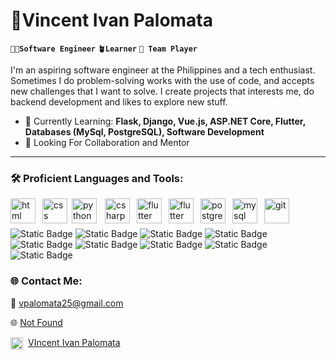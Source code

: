 # 📡Vincent Ivan Palomata 
**`🧑‍💻Software Engineer`** **`🪴Learner`** **`🤝 Team Player`**

I'm an aspiring software engineer at the Philippines and a tech enthusiast. Sometimes I do problem-solving works with the use of code, and accepts new challenges that I want to solve. I create projects that interests me, do backend development and likes to explore new stuff.

- 🌱 Currently Learning: **Flask, Django, Vue.js, ASP.NET Core, Flutter, Databases (MySql, PostgreSQL), Software Development**
- 🔭 Looking For Collaboration and Mentor

<hr/>

### 🛠️ Proficient Languages and Tools:
<img align="left" alt="html" width="40px" style="padding-right:8px;" src="https://cdn.jsdelivr.net/gh/devicons/devicon/icons/html5/html5-original-wordmark.svg"/>
<img align="left" alt="css" width="40px" style="padding-right:4px;" src="https://cdn.jsdelivr.net/gh/devicons/devicon@latest/icons/tailwindcss/tailwindcss-original-wordmark.svg"/> 
<img align="left" alt="python" width="40px" style="padding-right:10px;" src="https://cdn.jsdelivr.net/gh/devicons/devicon/icons/python/python-original.svg"/>
<img align="left" alt="csharp" width="40px" style="padding-right:8px;" src="https://cdn.jsdelivr.net/gh/devicons/devicon/icons/csharp/csharp-original.svg"/>
<img align="left" alt="flutter" width="40px" style="padding-right:8px;" src="https://cdn.jsdelivr.net/gh/devicons/devicon@latest/icons/flutter/flutter-original.svg"/>
<img align="left" alt="flutter" width="40px" style="padding-right:8px;" src="https://cdn.jsdelivr.net/gh/devicons/devicon@latest/icons/firebase/firebase-original.svg"/>
<img align="left" alt="postgres" width="40px" style="padding-right:8px;" src="https://cdn.jsdelivr.net/gh/devicons/devicon@latest/icons/postgresql/postgresql-original-wordmark.svg"/>
<img align="left" alt="mysql" width="40px" style="padding-right:8px;" src="https://cdn.jsdelivr.net/gh/devicons/devicon/icons/mysql/mysql-original-wordmark.svg"/>
<img align="left" alt="git" width="40px" style="padding-right:8px;" src="https://cdn.jsdelivr.net/gh/devicons/devicon/icons/git/git-plain.svg"/>

<br></br>

![Static Badge](https://img.shields.io/badge/HTML5-f06529)
![Static Badge](https://img.shields.io/badge/Tailwind%20CSS-c3e7f5)
![Static Badge](https://img.shields.io/badge/Python(Flask%2C%20Django)-FFCB2B)
![Static Badge](https://img.shields.io/badge/C%23%20(WinForms%2C%20ASP.NET)-9179E4)
![Static Badge](https://img.shields.io/badge/Flutter-027DFD)
![Static Badge](https://img.shields.io/badge/Firebase-FFA611)
![Static Badge](https://img.shields.io/badge/PostgreSQL-008bb9)
![Static Badge](https://img.shields.io/badge/MySQL-0064a5)
![Static Badge](https://img.shields.io/badge/Git-F1502F)


### 🌐 Contact Me:

📧 vpalomata25@gmail.com

🌐  <a href="">Not Found</a>

<img align="left" alt="git" width="20px" style="padding-right:8px; margin:0;" src="https://cdn.jsdelivr.net/gh/devicons/devicon@latest/icons/linkedin/linkedin-original.svg"/>
<a href="www.linkedin.com/in/vincent-ivan-palomata-dev-8b9992297">VIncent Ivan Palomata</a>


